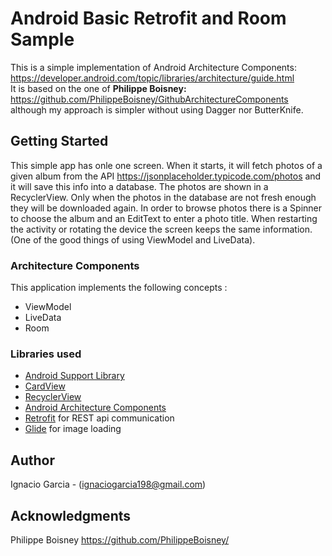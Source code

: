 # Android Basic Retrofit and Room Sample 

This is a simple implementation of Android Architecture Components: https://developer.android.com/topic/libraries/architecture/guide.html
<br/>It is based on the one of <b>Philippe Boisney:</b> https://github.com/PhilippeBoisney/GithubArchitectureComponents
although my approach is simpler without using Dagger nor ButterKnife.

## Getting Started

This simple app has onle one screen. When it starts, it will fetch photos of a given album from the API https://jsonplaceholder.typicode.com/photos
and it will save this info into a database. The photos are shown in a RecyclerView. Only when the photos in the database are not fresh enough they will be downloaded again.
In order to browse photos there is a Spinner to choose the album and an EditText to enter a photo title.
When restarting the activity or rotating the device the screen keeps the same information.(One of the good things of using ViewModel and LiveData).


### Architecture Components

This application implements the following concepts :
- ViewModel
- LiveData
- Room


### Libraries used

* [Android Support Library][support-lib]
* [CardView][cardview]
* [RecyclerView][recyclerview]
* [Android Architecture Components][arch]
* [Retrofit][retrofit] for REST api communication
* [Glide][glide] for image loading

[support-lib]: https://developer.android.com/topic/libraries/support-library/index.html
[cardview]: https://developer.android.com/guide/topics/ui/layout/cardview
[recyclerview]: https://developer.android.com/reference/android/support/v7/widget/RecyclerView
[arch]: https://developer.android.com/arch
[retrofit]: http://square.github.io/retrofit
[glide]: https://github.com/bumptech/glide


## Author
Ignacio Garcia - (ignaciogarcia198@gmail.com)


## Acknowledgments
Philippe Boisney https://github.com/PhilippeBoisney/
